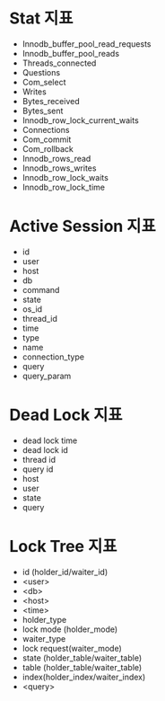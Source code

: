 # Stat 지표

- Innodb_buffer_pool_read_requests
- Innodb_buffer_pool_reads
- Threads_connected
- Questions
- Com_select
- Writes
- Bytes_received
- Bytes_sent
- Innodb_row_lock_current_waits
- Connections
- Com_commit
- Com_rollback
- Innodb_rows_read
- Innodb_rows_writes
- Innodb_row_lock_waits
- Innodb_row_lock_time



# Active Session 지표

- id
- user
- host
- db
- command
- state
- os_id
- thread_id
- time
- type
- name
- connection_type
- query
- query_param



# Dead Lock 지표

- dead lock time
- dead lock id
- thread id
- query id
- host
- user
- state
- query



# Lock Tree 지표

- id (holder_id/waiter_id)
- \<user>
- \<db>
- \<host>
- \<time>
- holder_type
- lock mode (holder_mode)
- waiter_type
- lock request(waiter_mode)
- state (holder_table/waiter_table)
- table (holder_table/waiter_table)
- index(holder_index/waiter_index)
- \<query>
